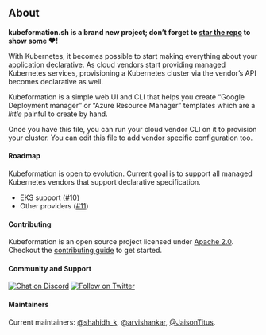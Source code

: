 ## About

**kubeformation.sh is a brand new project; don’t forget to [star the
repo](https://github.com/hasura/kubeformation) to show some ❤️!**

With Kubernetes, it becomes possible to start making everything about your
application declarative. As cloud vendors start providing managed Kubernetes
services, provisioning a Kubernetes cluster via the vendor’s API becomes
declarative as well.

Kubeformation is a simple web UI and CLI that helps you create “Google
Deployment manager” or “Azure Resource Manager” templates which are a _little_
painful to create by hand.

Once you have this file, you can run your cloud vendor CLI on it to provision
your cluster. You can edit this file to add vendor specific configuration too.

#### Roadmap

Kubeformation is open to evolution. Current goal is to support all managed
Kubernetes vendors that support declarative specification.

- EKS support ([#10](https://github.com/hasura/kubeformation/issues/10))
- Other providers ([#11](https://github.com/hasura/kubeformation/issues/11))

#### Contributing

Kubeformation is an open source project licensed under [Apache
2.0](https://github.com/hasura/kubeformation/blob/master/LICENSE). Checkout the
[contributing
guide](https://github.com/hasura/kubeformation/blob/master/CONTRIBUTING.md) to
get started. 

#### Community and Support

[![Chat on Discord](https://img.shields.io/discord/407792526867693568.svg?logo=discord)](https://discord.gg/TEPDKXe)
[![Follow on Twitter](https://img.shields.io/twitter/follow/kubeformation.svg?style=social&logo=twitter)](https://twitter.com/intent/follow?screen_name=kubeformation)

#### Maintainers

Current maintainers: [@shahidh_k](https://twitter.com/shahidh_k),
[@arvishankar](https://twitter.com/arvishankar),
[@JaisonTitus](https://twitter.com/JaisonTitus). 
